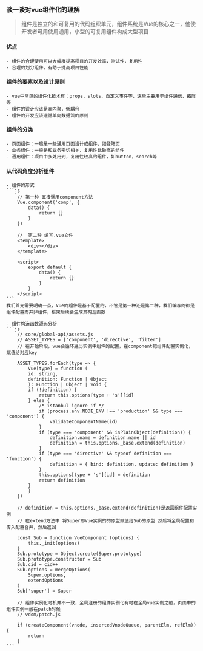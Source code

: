 ### 谈一谈对vue组件化的理解
> 组件是独立的和可复用的代码组织单元，组件系统是Vue的核心之一，他使开发者可用使用通用，小型的可复用组件构成大型项目

#### 优点
    - 组件的合理使用可以大幅度提高项目的开发效率，测试性，复用性
    - 合理的划分组件，有助于提高项目性能
#### 组件的要素以及设计原则
    - vue中常见的组件化技术有：props，slots，自定义事件等，这些主要用于组件通信，拓展等
    - 组件的设计应该是高内聚，低耦合
    - 组件的开发应该遵循单向数据流的原则
#### 组件的分类
    - 页面组件：一般是一些通用页面设计成组件，如登陆页
    - 业务组件：一般是和业务密切相关，复用性比较高的组件
    - 通用组件：项目中多处用到，复用性较高的组件，如button，search等
#### 从代码角度分析组件
    - 组件的形式
    ```js
        // 第一种 直接调用component方法
        Vue.component('comp', {
            data() {
                return {}
            }
        })

        //  第二种 编写.vue文件
        <template>
            <div></div>
        </template>

        <script>
            export default {
                data() {
                    return {}
                }
            }
        </script>
    ```
    我们首先需要明确一点，Vue的组件是基于配置的，不管是第一种还是第二种，我们编写的都是组件配置而并非组件，框架后续会生成其构造函数

    - 组件构造函数源码分析
    ```js
        // core/global-api/assets.js
        // ASSET_TYPES = ['component', 'directive', 'filter']
        // 在开始阶段，vue会循环遍历实例中组件的配置，在component把组件配置实例化，赋值给对应key

        ASSET_TYPES.forEach(type => {
            Vue[type] = function (
            id: string,
            definition: Function | Object
            ): Function | Object | void {
            if (!definition) {
                return this.options[type + 's'][id]
            } else {
                /* istanbul ignore if */
                if (process.env.NODE_ENV !== 'production' && type === 'component') {
                    validateComponentName(id)
                }
                if (type === 'component' && isPlainObject(definition)) {
                    definition.name = definition.name || id
                    definition = this.options._base.extend(definition)
                }
                if (type === 'directive' && typeof definition === 'function') {
                    definition = { bind: definition, update: definition }
                }
                this.options[type + 's'][id] = definition
                return definition
            }
            }
        })

        // definition = this.options._base.extend(definition)是返回组件配置实例
        // 在extend方法中 将Super即Vue实例的的原型赋值给Sub的原型 然后将全局配置和传入配置合并，然后返回
        
        const Sub = function VueComponent (options) {
            this._init(options)
        }
        Sub.prototype = Object.create(Super.prototype)
        Sub.prototype.constructor = Sub
        Sub.cid = cid++
        Sub.options = mergeOptions(
            Super.options,
            extendOptions
        )
        Sub['super'] = Super

        // 组件实例化时机并不一致，全局注册的组件实例化有时在全局vue实例之前，页面中的组件实例一般在patch时候
        // vdom/patch.js

        if (createComponent(vnode, insertedVnodeQueue, parentElm, refElm)) {
            return
        }
    ```